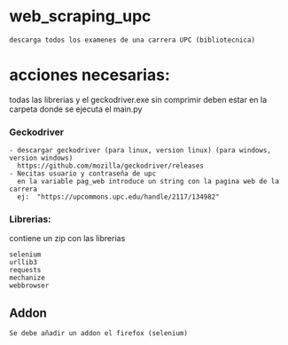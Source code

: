 # web_scraping_upc

    descarga todos los examenes de una carrera UPC (bibliotecnica)
 
# acciones necesarias:

  todas las librerias y el geckodriver.exe sin comprimir deben estar en la carpeta donde se ejecuta el main.py
  
### Geckodriver
    - descargar geckodriver (para linux, version linux) (para windows, version windows)
      https://github.com/mozilla/geckodriver/releases
    - Necitas usuario y contraseña de upc
      en la variable pag_web introduce un string con la pagina web de la carrera
      ej:  "https://upcommons.upc.edu/handle/2117/134982"
     
### Librerias:

 contiene un zip con las librerias
 
    selenium
    urllib3
    requests
    mechanize
    webbrowser
  

## Addon

    Se debe añadir un addon el firefox (selenium)
